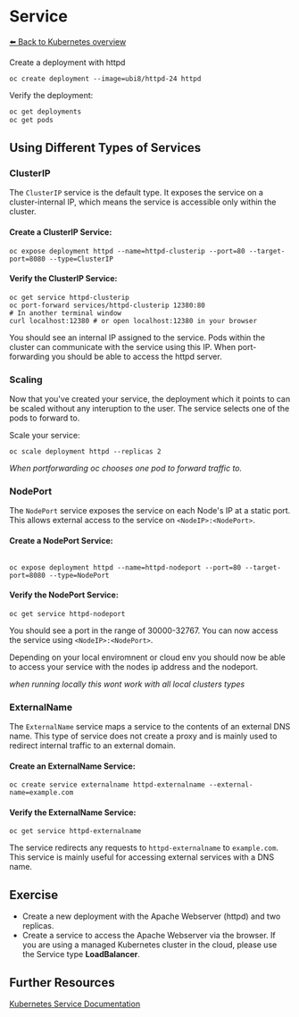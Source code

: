 # Service
[⬅️ Back to Kubernetes overview](README.md)

Create a deployment with httpd

```shell
oc create deployment --image=ubi8/httpd-24 httpd 
```

Verify the deployment:
```sh
oc get deployments
oc get pods
```


## Using Different Types of Services

### ClusterIP

The `ClusterIP` service is the default type. It exposes the service on a cluster-internal IP, which means the service is accessible only within the cluster.


#### Create a ClusterIP Service:

```shell
oc expose deployment httpd --name=httpd-clusterip --port=80 --target-port=8080 --type=ClusterIP
```

#### Verify the ClusterIP Service:

```shell
oc get service httpd-clusterip
oc port-forward services/httpd-clusterip 12380:80
# In another terminal window 
curl localhost:12380 # or open localhost:12380 in your browser
```

You should see an internal IP assigned to the service. Pods within the cluster can communicate with the service using this IP. When port-forwarding you should be able to access the httpd server.

### Scaling 

Now that you've created your service, the deployment which it points to can be scaled without any interuption to the user. The service selects one of the pods to forward to.

Scale your service:
```shell
oc scale deployment httpd --replicas 2
```
_When portforwarding oc chooses one pod to forward traffic to._

### NodePort

The `NodePort` service exposes the service on each Node's IP at a static port. This allows external access to the service on `<NodeIP>:<NodePort>`.

#### Create a NodePort Service:

```shell

oc expose deployment httpd --name=httpd-nodeport --port=80 --target-port=8080 --type=NodePort
```

#### Verify the NodePort Service:

```shell
oc get service httpd-nodeport
```

You should see a port in the range of 30000-32767. You can now access the service using `<NodeIP>:<NodePort>`.

Depending on your local enviromnent or cloud env you should now be able to access your service with the nodes ip address and the nodeport.

_when running locally this wont work with all local clusters types_ 


###  ExternalName


The `ExternalName` service maps a service to the contents of an external DNS name. This type of service does not create a proxy and is mainly used to redirect internal traffic to an external domain.


#### Create an ExternalName Service:

```shell
oc create service externalname httpd-externalname --external-name=example.com
```

#### Verify the ExternalName Service:


```shell
oc get service httpd-externalname
```


The service redirects any requests to `httpd-externalname` to `example.com`. This service is mainly useful for accessing external services with a DNS name.


## Exercise 

* Create a new deployment with the Apache Webserver (httpd) and two replicas.
* Create a service to access the Apache Webserver via the browser. If you are using a managed Kubernetes cluster in the cloud, please use the Service type **LoadBalancer**.


## Further Resources
[Kubernetes Service Documentation ](https://kubernetes.io/docs/concepts/services-networking/service/)
